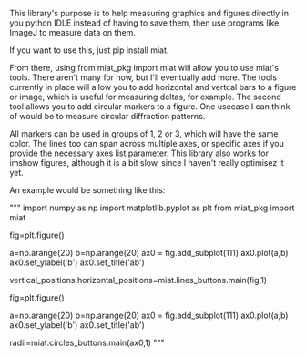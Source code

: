 This library's purpose is to help measuring graphics and figures directly in you python IDLE instead of having to save them, then use programs like ImageJ to measure data on them. 

If you want to use this, just pip install miat.

From there, using from miat_pkg import miat will allow you to use miat's tools. There aren't many for now, but I'll eventually add more. The tools currently in place will allow you to add horizontal and vertcal bars to a figure or image, which is useful for measuring deltas, for example. The second tool allows you to add circular markers to a figure. One usecase I can think of would be to measure circular diffraction patterns.

All markers can be used in groups of 1, 2 or 3, which will have the same color. The lines too can span across multiple axes, or specific axes if you provide the necessary axes list parameter. This library also works for imshow figures, although it is a bit slow, since I haven't really optimisez it yet.


An example would be something like this:


"""
import numpy as np
import matplotlib.pyplot as plt
from miat_pkg import miat

fig=plt.figure()

a=np.arange(20)
b=np.arange(20)
ax0 = fig.add_subplot(111)
ax0.plot(a,b)
ax0.set_ylabel('b')
ax0.set_title('ab')


vertical_positions,horizontal_positions=miat.lines_buttons.main(fig,1)


fig=plt.figure()

a=np.arange(20)
b=np.arange(20)
ax0 = fig.add_subplot(111)
ax0.plot(a,b)
ax0.set_ylabel('b')
ax0.set_title('ab')


radii=miat.circles_buttons.main(ax0,1)
"""